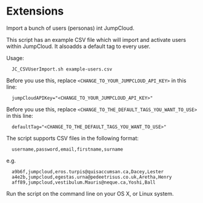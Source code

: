 Extensions
==========


Import a bunch of users (personas) int JumpCloud.

This script has an example CSV file which will import and activate users within JumpCloud. It alsoadds a default tag to every user.

Usage:

```
  JC_CSVUserImport.sh example-users.csv
```

Before you use this, replace `<CHANGE_TO_YOUR_JUMPCLOUD_API_KEY>` in this line:

```
  jumpCloudAPIKey="<CHANGE_TO_YOUR_JUMPCLOUD_API_KEY>"
```

Before you use this, replace `<CHANGE_TO_THE_DEFAULT_TAGS_YOU_WANT_TO_USE>` in this line:

```
  defaultTag="<CHANGE_TO_THE_DEFAULT_TAGS_YOU_WANT_TO_USE>"
```

The script supports CSV files in the following format:

```
  username,password,email,firstname,surname
```

e.g.

```
  a9b6f,jumpcloud,eros.turpis@quisaccumsan.ca,Dacey,Lester
  a4e2b,jumpcloud,egestas.urna@pedeetrisus.co.uk,Aretha,Henry
  aff89,jumpcloud,vestibulum.Mauris@neque.ca,Yoshi,Ball
```

Run the script on the command line on your OS X, or Linux system.
